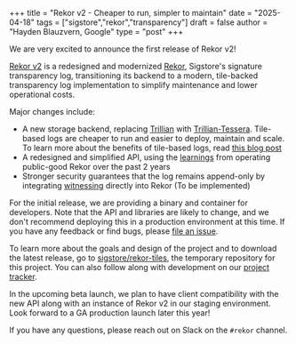+++
title = "Rekor v2 - Cheaper to run, simpler to maintain"
date = "2025-04-18"
tags = ["sigstore","rekor","transparency"]
draft = false
author = "Hayden Blauzvern, Google"
type = "post"
+++

We are very excited to announce the first release of Rekor v2!

[Rekor v2](https://github.com/sigstore/rekor-tiles) is a redesigned and modernized
[Rekor](https://github.com/sigstore/rekor), Sigstore's signature transparency log,
transitioning its backend to a modern, tile-backed transparency log implementation to simplify
maintenance and lower operational costs.

Major changes include:

* A new storage backend, replacing [Trillian](https://github.com/google/trillian) with
  [Trillian-Tessera](https://github.com/transparency-dev/trillian-tessera). Tile-based logs
  are cheaper to run and easier to deploy, maintain and scale. To learn more about the benefits
  of tile-based logs, read [this blog post](https://transparency.dev/articles/tile-based-logs/)
* A redesigned and simplified API, using the
  [learnings](https://docs.google.com/document/d/1Mi9OhzrucIyt-UCLk_FxO2_xSQZW9ow9U3Lv0ZB_PpM/edit?resourcekey=0-4rPbZPyCS7QDj26Hk0UyvA&tab=t.0#heading=h.cxdg93rjl4ww)
  from operating public-good Rekor over the past 2 years
* Stronger security guarantees that the log remains append-only by integrating
  [witnessing](https://blog.transparency.dev/can-i-get-a-witness-network) directly into Rekor (To be implemented)

For the initial release, we are providing a binary and container for developers. Note that the API and libraries
are likely to change, and we don't recommend deploying this in a production environment at this time.
If you have any feedback or find bugs, please [file an issue](https://github.com/sigstore/rekor-tiles/issues).

To learn more about the goals and design of the project and to download the latest release,
go to [sigstore/rekor-tiles](https://github.com/sigstore/rekor-tiles), the temporary repository
for this project. You can also follow along with development on our
[project tracker](https://github.com/orgs/sigstore/projects/14).

In the upcoming beta launch, we plan to have client compatibility with the new API along with an instance
of Rekor v2 in our staging environment. Look forward to a GA production launch later this year!

If you have any questions, please reach out on Slack on the `#rekor` channel.
